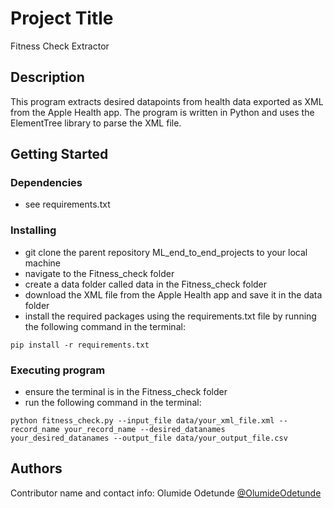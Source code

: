 # Project Title

Fitness Check Extractor

## Description

This program extracts desired datapoints from health data exported as XML from the Apple Health app. The program is written in Python and uses the ElementTree library to parse the XML file. 

## Getting Started

### Dependencies

* see requirements.txt

### Installing

* git clone the parent repository ML_end_to_end_projects to your local machine
* navigate to the Fitness_check folder 
* create a data folder called data in the Fitness_check folder
* download the XML file from the Apple Health app and save it in the data folder
* install the required packages using the requirements.txt file by running the following command in the terminal:

```
pip install -r requirements.txt
```

### Executing program

* ensure the terminal is in the Fitness_check folder
* run the following command in the terminal:
```
python fitness_check.py --input_file data/your_xml_file.xml --record_name your_record_name --desired_datanames your_desired_datanames --output_file data/your_output_file.csv

```

## Authors

Contributor name and contact info: Olumide Odetunde [@OlumideOdetunde](https://www.linkedin.com/in/olumide-odetunde/)
